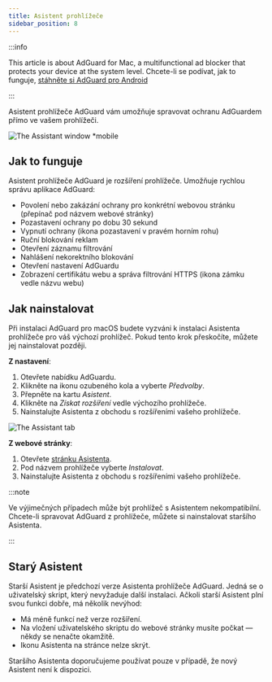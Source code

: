 ```yaml
---
title: Asistent prohlížeče
sidebar_position: 8
---
```


:::info

This article is about AdGuard for Mac, a multifunctional ad blocker that protects your device at the system level. Chcete-li se podívat, jak to funguje, [stáhněte si AdGuard pro Android](https://agrd.io/download-kb-adblock)

:::

Asistent prohlížeče AdGuard vám umožňuje spravovat ochranu AdGuardem přímo ve vašem prohlížeči.

![The Assistant window \*mobile](https://cdn.adtidy.org/content/kb/ad_blocker/mac/assistant_window.png)

## Jak to funguje

Asistent prohlížeče AdGuard je rozšíření prohlížeče. Umožňuje rychlou správu aplikace AdGuard:

- Povolení nebo zakázání ochrany pro konkrétní webovou stránku (přepínač pod názvem webové stránky)
- Pozastavení ochrany po dobu 30 sekund
- Vypnutí ochrany (ikona pozastavení v pravém horním rohu)
- Ruční blokování reklam
- Otevření záznamu filtrování
- Nahlášení nekorektního blokování
- Otevření nastavení AdGuardu
- Zobrazení certifikátu webu a správa filtrování HTTPS (ikona zámku vedle názvu webu)

## Jak nainstalovat

Při instalaci AdGuard pro macOS budete vyzváni k instalaci Asistenta prohlížeče pro váš výchozí prohlížeč. Pokud tento krok přeskočíte, můžete jej nainstalovat později.

**Z nastavení**:

1. Otevřete nabídku AdGuardu.
2. Klikněte na ikonu ozubeného kola a vyberte _Předvolby_.
3. Přepněte na kartu _Asistent_.
4. Klikněte na _Získat rozšíření_ vedle výchozího prohlížeče.
5. Nainstalujte Asistenta z obchodu s rozšířeními vašeho prohlížeče.

![The Assistant tab](https://cdn.adtidy.org/content/kb/ad_blocker/mac/assistant.png)

**Z webové stránky**:

1. Otevřete [stránku Asistenta](https://adguard.com/adguard-assistant/overview.html).
2. Pod názvem prohlížeče vyberte _Instalovat_.
3. Nainstalujte Asistenta z obchodu s rozšířeními vašeho prohlížeče.

:::note

Ve výjimečných případech může být prohlížeč s Asistentem nekompatibilní. Chcete-li spravovat AdGuard z prohlížeče, můžete si nainstalovat staršího Asistenta.

:::

## Starý Asistent

Starší Asistent je předchozí verze Asistenta prohlížeče AdGuard. Jedná se o uživatelský skript, který nevyžaduje další instalaci. Ačkoli starší Asistent plní svou funkci dobře, má několik nevýhod:

- Má méně funkcí než verze rozšíření.
- Na vložení uživatelského skriptu do webové stránky musíte počkat — někdy se nenačte okamžitě.
- Ikonu Asistenta na stránce nelze skrýt.

Staršího Asistenta doporučujeme používat pouze v případě, že nový Asistent není k dispozici.
